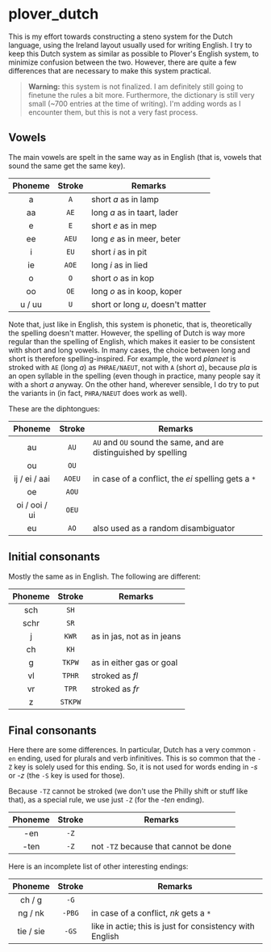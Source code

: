 # plover_dutch

This is my effort towards constructing a steno system for the Dutch language, using the Ireland layout usually used for writing English. I try to keep this Dutch system as similar as possible to Plover's English system, to minimize confusion between the two. However, there are quite a few differences that are necessary to make this system practical.

> **Warning:** this system is not finalized. I am definitely still going to finetune the rules a bit more. Furthermore, the dictionary is still very small (~700 entries at the time of writing). I'm adding words as I encounter them, but this is not a very fast process.


## Vowels

The main vowels are spelt in the same way as in English (that is, vowels that sound the same get the same key).

| Phoneme | Stroke | Remarks |
|:--:|:--:|----|
| a | `A` | short _a_ as in lamp |
| aa | `AE` | long _a_ as in taart, lader |
| e | `E` | short _e_ as in mep |
| ee | `AEU` | long _e_ as in meer, beter |
| i | `EU` | short _i_ as in pit |
| ie | `AOE` | long _i_ as in lied |
| o | `O` | short _o_ as in kop |
| oo | `OE` | long _o_ as in koop, koper |
| u / uu | `U` | short or long _u_, doesn't matter |

Note that, just like in English, this system is phonetic, that is, theoretically the spelling doesn't matter. However, the spelling of Dutch is way more regular than the spelling of English, which makes it easier to be consistent with short and long vowels. In many cases, the choice between long and short is therefore spelling-inspired. For example, the word _planeet_ is stroked with `AE` (long _a_) as `PHRAE/NAEUT`, not with `A` (short _a_), because _pla_ is an open syllable in the spelling (even though in practice, many people say it with a short _a_ anyway. On the other hand, wherever sensible, I do try to put the variants in (in fact, `PHRA/NAEUT` does work as well).

These are the diphtongues:

| Phoneme | Stroke | Remarks |
|:--:|:--:|----|
| au | `AU` | `AU` and `OU` sound the same, and are distinguished by spelling |
| ou | `OU` | |
| ij / ei / aai | `AOEU` | in case of a conflict, the _ei_ spelling gets a `*` |
| oe | `AOU` | |
| oi / ooi / ui | `OEU` | |
| eu | `AO` | also used as a random disambiguator |


## Initial consonants

Mostly the same as in English. The following are different:

| Phoneme | Stroke | Remarks |
|:--:|:--:|----|
| sch | `SH` | |
| schr | `SR` | |
| j | `KWR` | as in jas, not as in jeans |
| ch | `KH` | |
| g | `TKPW` | as in either gas or goal |
| vl | `TPHR` | stroked as _fl_ |
| vr | `TPR` | stroked as _fr_ |
| z | `STKPW` | |


## Final consonants

Here there are some differences. In particular, Dutch has a very common `-en` ending, used for plurals and verb infinitives. This is so common that the `-Z` key is solely used for this ending. So, it is not used for words ending in *-s* or *-z* (the `-S` key is used for those).

Because `-TZ` cannot be stroked (we don't use the Philly shift or stuff like that), as a special rule, we use just `-Z` (for the _-ten_ ending).

| Phoneme | Stroke | Remarks |
|:--:|:--:|----|
| -en | `-Z` | |
| -ten | `-Z` | not `-TZ` because that cannot be done |

Here is an incomplete list of other interesting endings:

| Phoneme | Stroke | Remarks |
|:--:|:--:|----|
| ch / g | `-G` | |
| ng / nk | `-PBG` | in case of a conflict, _nk_ gets a `*` |
| tie / sie | `-GS` | like in actie; this is just for consistency with English |
